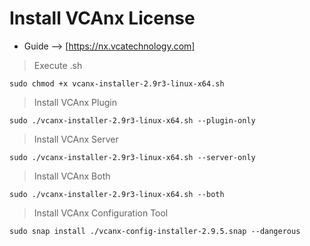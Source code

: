 # Install VCAnx License

- Guide --> [https://nx.vcatechnology.com]

> Execute .sh
```
sudo chmod +x vcanx-installer-2.9r3-linux-x64.sh
```

> Install VCAnx Plugin
```
sudo ./vcanx-installer-2.9r3-linux-x64.sh --plugin-only
```

> Install VCAnx Server
```
sudo ./vcanx-installer-2.9r3-linux-x64.sh --server-only
```

> Install VCAnx Both
```
sudo ./vcanx-installer-2.9r3-linux-x64.sh --both
```

> Install VCAnx Configuration Tool
```
sudo snap install ./vcanx-config-installer-2.9.5.snap --dangerous
```

